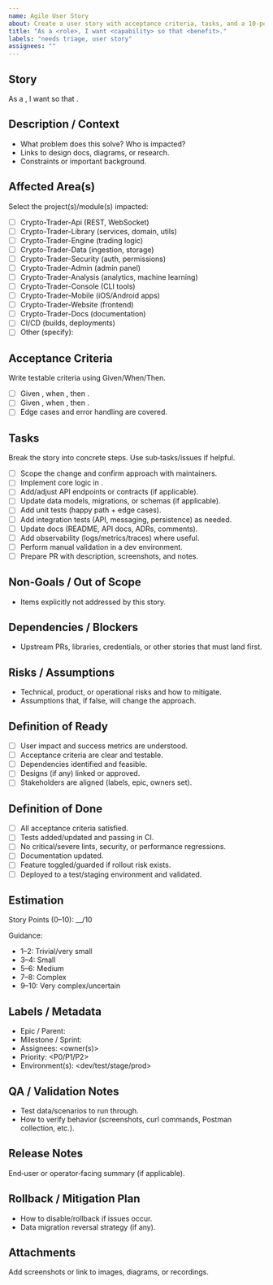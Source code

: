 ```yaml
---
name: Agile User Story
about: Create a user story with acceptance criteria, tasks, and a 10‑point estimate
title: "As a <role>, I want <capability> so that <benefit>."
labels: "needs triage, user story"
assignees: ""
---
```


<!--
This template mirrors the style of the example agile issues: clear user story, checklist of tasks, and a points estimate out of 10.
Fill out only the relevant sections; remove anything that doesn’t apply. Keep language concise and testable.
-->

## Story
As a <role>, I want <capability> so that <benefit>.

## Description / Context
- What problem does this solve? Who is impacted?
- Links to design docs, diagrams, or research.
- Constraints or important background.

## Affected Area(s)
Select the project(s)/module(s) impacted:
- [ ] Crypto-Trader-Api (REST, WebSocket)
- [ ] Crypto-Trader-Library (services, domain, utils)
- [ ] Crypto-Trader-Engine (trading logic)
- [ ] Crypto-Trader-Data (ingestion, storage)
- [ ] Crypto-Trader-Security (auth, permissions)
- [ ] Crypto-Trader-Admin (admin panel)
- [ ] Crypto-Trader-Analysis (analytics, machine learning)
- [ ] Crypto-Trader-Console (CLI tools)
- [ ] Crypto-Trader-Mobile (iOS/Android apps)
- [ ] Crypto-Trader-Website (frontend)
- [ ] Crypto-Trader-Docs (documentation)
- [ ] CI/CD (builds, deployments)
- [ ] Other (specify):

## Acceptance Criteria
Write testable criteria using Given/When/Then.
- [ ] Given <precondition>, when <action>, then <expected result>.
- [ ] Given <precondition>, when <action>, then <expected result>.
- [ ] Edge cases and error handling are covered.

## Tasks
Break the story into concrete steps. Use sub‑tasks/issues if helpful.
- [ ] Scope the change and confirm approach with maintainers.
- [ ] Implement core logic in <module>.
- [ ] Add/adjust API endpoints or contracts (if applicable).
- [ ] Update data models, migrations, or schemas (if applicable).
- [ ] Add unit tests (happy path + edge cases).
- [ ] Add integration tests (API, messaging, persistence) as needed.
- [ ] Update docs (README, API docs, ADRs, comments).
- [ ] Add observability (logs/metrics/traces) where useful.
- [ ] Perform manual validation in a dev environment.
- [ ] Prepare PR with description, screenshots, and notes.

## Non‑Goals / Out of Scope
- Items explicitly not addressed by this story.

## Dependencies / Blockers
- Upstream PRs, libraries, credentials, or other stories that must land first.

## Risks / Assumptions
- Technical, product, or operational risks and how to mitigate.
- Assumptions that, if false, will change the approach.

## Definition of Ready
- [ ] User impact and success metrics are understood.
- [ ] Acceptance criteria are clear and testable.
- [ ] Dependencies identified and feasible.
- [ ] Designs (if any) linked or approved.
- [ ] Stakeholders are aligned (labels, epic, owners set).

## Definition of Done
- [ ] All acceptance criteria satisfied.
- [ ] Tests added/updated and passing in CI.
- [ ] No critical/severe lints, security, or performance regressions.
- [ ] Documentation updated.
- [ ] Feature toggled/guarded if rollout risk exists.
- [ ] Deployed to a test/staging environment and validated.

## Estimation
Story Points (0–10): __/10

Guidance:
- 1–2: Trivial/very small
- 3–4: Small
- 5–6: Medium
- 7–8: Complex
- 9–10: Very complex/uncertain

## Labels / Metadata
- Epic / Parent: <link or ID>
- Milestone / Sprint: <name or date range>
- Assignees: <owner(s)>
- Priority: <P0/P1/P2>
- Environment(s): <dev/test/stage/prod>

## QA / Validation Notes
- Test data/scenarios to run through.
- How to verify behavior (screenshots, curl commands, Postman collection, etc.).

## Release Notes
End‑user or operator‑facing summary (if applicable).

## Rollback / Mitigation Plan
- How to disable/rollback if issues occur.
- Data migration reversal strategy (if any).

## Attachments
Add screenshots or link to images, diagrams, or recordings.
